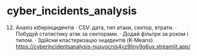 # cyber_incidents_analysis
12. Аналіз кіберінцидентів  ·                 CSV: дата, тип атаки, сектор, втрати.  ·                 Побудуй статистику атак за секторами.  ·                 Додай фільтри за роком і типом.  ·                 Здійсни кластеризацію інцидентів (K-Means).
https://cyberincidentsanalysis-nusyocnis4vz9liny9q6ux.streamlit.app/
